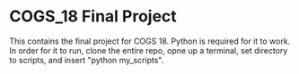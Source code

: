 # COGS_18 Final Project
This contains the final project for COGS 18.
Python is required for it to work.
In order for it to run, clone the entire repo, opne up a terminal, set directory to scripts, and insert "python my_scripts".

